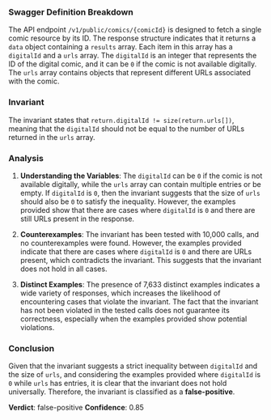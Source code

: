 ### Swagger Definition Breakdown
The API endpoint `/v1/public/comics/{comicId}` is designed to fetch a single comic resource by its ID. The response structure indicates that it returns a `data` object containing a `results` array. Each item in this array has a `digitalId` and a `urls` array. The `digitalId` is an integer that represents the ID of the digital comic, and it can be `0` if the comic is not available digitally. The `urls` array contains objects that represent different URLs associated with the comic.

### Invariant
The invariant states that `return.digitalId != size(return.urls[])`, meaning that the `digitalId` should not be equal to the number of URLs returned in the `urls` array.

### Analysis
1. **Understanding the Variables**: The `digitalId` can be `0` if the comic is not available digitally, while the `urls` array can contain multiple entries or be empty. If `digitalId` is `0`, then the invariant suggests that the size of `urls` should also be `0` to satisfy the inequality. However, the examples provided show that there are cases where `digitalId` is `0` and there are still URLs present in the response.

2. **Counterexamples**: The invariant has been tested with 10,000 calls, and no counterexamples were found. However, the examples provided indicate that there are cases where `digitalId` is `0` and there are URLs present, which contradicts the invariant. This suggests that the invariant does not hold in all cases.

3. **Distinct Examples**: The presence of 7,633 distinct examples indicates a wide variety of responses, which increases the likelihood of encountering cases that violate the invariant. The fact that the invariant has not been violated in the tested calls does not guarantee its correctness, especially when the examples provided show potential violations.

### Conclusion
Given that the invariant suggests a strict inequality between `digitalId` and the size of `urls`, and considering the examples provided where `digitalId` is `0` while `urls` has entries, it is clear that the invariant does not hold universally. Therefore, the invariant is classified as a **false-positive**. 

**Verdict**: false-positive
**Confidence**: 0.85
